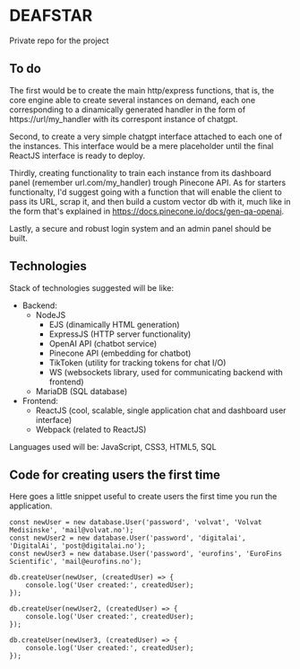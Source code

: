 # DEAFSTAR
Private repo for the project
## To do
The first would be to create the main http/express functions, that is, the core engine able to create several instances on demand, each one corresponding to a dinamically generated handler in the form of https://url/my_handler with its correspont instance of chatgpt.

Second, to create a very simple chatgpt interface attached to each one of the instances. This interface would be a mere placeholder until the final ReactJS interface is ready to deploy.

Thirdly, creating functionality to train each instance from its dashboard panel (remember url.com/my_handler) trough Pinecone API. As for starters functionalty, I'd suggest going with a function that will enable the client to pass its URL, scrap it, and then build a custom vector db with it, much like in the form that's explained in https://docs.pinecone.io/docs/gen-qa-openai.

Lastly, a secure and robust login system and an admin panel should be built.

## Technologies
Stack of technologies suggested will be like:

* Backend:
  * NodeJS
    * EJS (dinamically HTML generation)
    * ExpressJS (HTTP server functionality)
    * OpenAI API (chatbot service)
    * Pinecone API (embedding for chatbot)
    * TikToken (utility for tracking tokens for chat I/O)
    * WS (websockets library, used for communicating backend with frontend)
  * MariaDB (SQL database)
* Frontend:
  * ReactJS (cool, scalable, single application chat and dashboard user interface)
  * Webpack (related to ReactJS)

Languages used will be: JavaScript, CSS3, HTML5, SQL

## Code for creating users the first time 

Here goes a little snippet useful to create users the first time you run the application.

```
const newUser = new database.User('password', 'volvat', 'Volvat Medisinske', 'mail@volvat.no');
const newUser2 = new database.User('password', 'digitalai', 'DigitalAi', 'post@digitalai.no');
const newUser3 = new database.User('password', 'eurofins', 'EuroFins Scientific', 'mail@eurofins.no');

db.createUser(newUser, (createdUser) => {
    console.log('User created:', createdUser);
});

db.createUser(newUser2, (createdUser) => {
    console.log('User created:', createdUser);
});

db.createUser(newUser3, (createdUser) => {
    console.log('User created:', createdUser);
});
```
